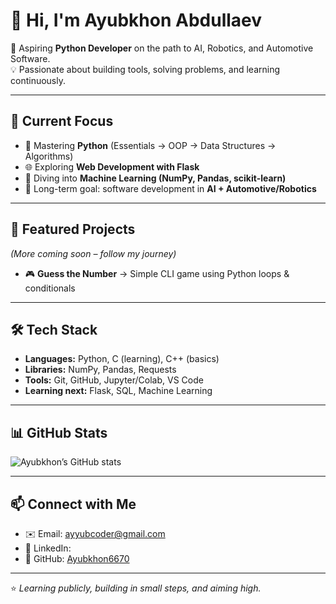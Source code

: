 # 👋 Hi, I'm Ayubkhon Abdullaev  

🚀 Aspiring **Python Developer** on the path to AI, Robotics, and Automotive Software.  
💡 Passionate about building tools, solving problems, and learning continuously.  

---

## 🔧 Current Focus
- 🐍 Mastering **Python** (Essentials → OOP → Data Structures → Algorithms)  
- 🌐 Exploring **Web Development with Flask**  
- 🤖 Diving into **Machine Learning (NumPy, Pandas, scikit-learn)**  
- 🚗 Long-term goal: software development in **AI + Automotive/Robotics**  

---

## 📂 Featured Projects
*(More coming soon – follow my journey)*  

- 🎮 **Guess the Number** → Simple CLI game using Python loops & conditionals   

---

## 🛠️ Tech Stack
- **Languages:** Python, C (learning), C++ (basics)  
- **Libraries:** NumPy, Pandas, Requests  
- **Tools:** Git, GitHub, Jupyter/Colab, VS Code  
- **Learning next:** Flask, SQL, Machine Learning  

---

## 📊 GitHub Stats
![Ayubkhon’s GitHub stats](https://github-readme-stats.vercel.app/api?username=Ayubkhon6670&show_icons=true&theme=tokyonight)

---

## 📫 Connect with Me
- ✉️ Email: [ayyubcoder@gmail.com](mailto:ayyubcoder@gmail.com)  
- 💼 LinkedIn:  
- 🐙 GitHub: [Ayubkhon6670](https://github.com/Ayubkhon6670)  

---

⭐️ *Learning publicly, building in small steps, and aiming high.*  

